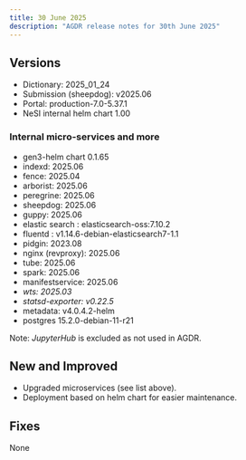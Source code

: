 ```yaml
---
title: 30 June 2025
description: "AGDR release notes for 30th June 2025"
---
```


## Versions

- Dictionary: 2025_01_24
- Submission (sheepdog): v2025.06
- Portal: production-7.0-5.37.1
- NeSI internal helm chart 1.00


### Internal micro-services and more

- gen3-helm chart 0.1.65
- indexd: 2025.06
- fence: 2025.04
- arborist: 2025.06
- peregrine: 2025.06
- sheepdog: 2025.06
- guppy: 2025.06
- elastic search : elasticsearch-oss:7.10.2
- fluentd : v1.14.6-debian-elasticsearch7-1.1
- pidgin: 2023.08
- nginx (revproxy): 2025.06
- tube: 2025.06
- spark: 2025.06
- manifestservice: 2025.06
- *wts: 2025.03*
- *statsd-exporter: v0.22.5*
- metadata: v4.0.4.2-helm
- postgres 15.2.0-debian-11-r21

Note: *JupyterHub* is excluded as not used in AGDR.

## New and Improved

- Upgraded microservices (see list above).  
- Deployment based on helm chart for easier maintenance.  

## Fixes

None
